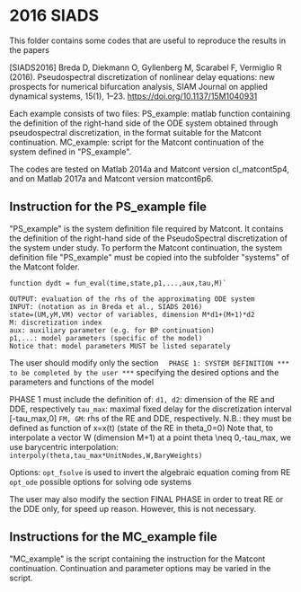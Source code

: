 # 2016 SIADS

This folder contains some codes that are useful to reproduce the results in the papers

[SIADS2016] Breda D, Diekmann O, Gyllenberg M, Scarabel F, Vermiglio R (2016). Pseudospectral discretization of nonlinear delay equations: new prospects for numerical bifurcation analysis, SIAM Journal on applied dynamical systems, 15(1), 1–23. https://doi.org/10.1137/15M1040931 

Each example consists of two files:
PS_example: matlab function containing the definition of the right-hand side of the ODE system obtained through pseudospectral discretization, in the format suitable for the Matcont continuation.
MC_example: script for the Matcont continuation of the system defined in "PS_example".

The codes are tested on Matlab 2014a and Matcont version cl_matcont5p4, 
and on Matlab 2017a and Matcont version matcont6p6.

## Instruction for the PS_example file
"PS_example" is the system definition file required by Matcont. 
It contains the definition of the right-hand side of the PseudoSpectral discretization of the system under study.
To perform the Matcont continuation, the system definition file "PS_example" must be copied into the subfolder "systems" of the Matcont folder.

    function dydt = fun_eval(time,state,p1,...,aux,tau,M)`
    
    OUTPUT: evaluation of the rhs of the approximating ODE system
    INPUT: (notation as in Breda et al., SIADS 2016)
    state=(UM,yM,VM) vector of variables, dimension M*d1+(M+1)*d2
    M: discretization index
    aux: auxiliary parameter (e.g. for BP continuation)
    p1,...: model parameters (specific of the model) 
    Notice that: model parameters MUST be listed separately
   
   The user should modify only the section
`   PHASE 1: SYSTEM DEFINITION *** to be completed by the user *** `
   specifying the desired options and the parameters and functions of the model
   
   PHASE 1 must include the definition of:
   `d1, d2`: dimension of the RE and DDE, respectively
   `tau_max`: maximal fixed delay for the discretization interval [-tau_max,0]
   `FM, GM`: rhs of the RE and DDE, respectively. N.B.: they must be defined as function of x=x(t) (state of the RE in theta_0=0)
   Note that, to interpolate a vector W (dimension M+1) at a point theta \neq 0,-tau_max, we use barycentric interpolation:
       `interpoly(theta,tau_max*UnitNodes,W,BaryWeights)`
   
   Options:
   `opt_fsolve` is used to invert the algebraic equation coming from RE
   `opt_ode` possible options for solving ode systems

The user may also modify the section FINAL PHASE in order to treat RE or the DDE only, for speed up reason.
However, this is not necessary.


## Instructions for the MC_example file
"MC_example" is the script containing the instruction for the Matcont continuation.
Continuation and parameter options may be varied in the script.
